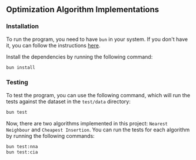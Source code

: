 ## Optimization Algorithm Implementations

### Installation
To run the program, you need to have `bun` in your system. If you don't have it, you can follow the instructions [here](https://bun.sh/docs/installation).

Install the dependencies by running the following command:

```bash
bun install
```

### Testing
To test the program, you can use the following command, which will run the tests against the dataset in the `test/data` directory:

```bash
bun test
```

Now, there are two algorithms implemented in this project: `Nearest Neighbour` and `Cheapest Insertion`. You can run the tests for each algorithm by running the following commands:

```bash
bun test:nna
bun test:cia
```